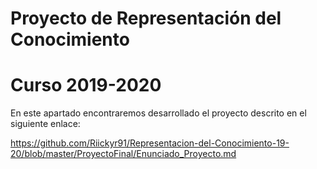 # Proyecto de Representación del Conocimiento
# Curso 2019-2020

En este apartado encontraremos desarrollado el proyecto descrito en el siguiente enlace:

https://github.com/Riickyr91/Representacion-del-Conocimiento-19-20/blob/master/ProyectoFinal/Enunciado_Proyecto.md